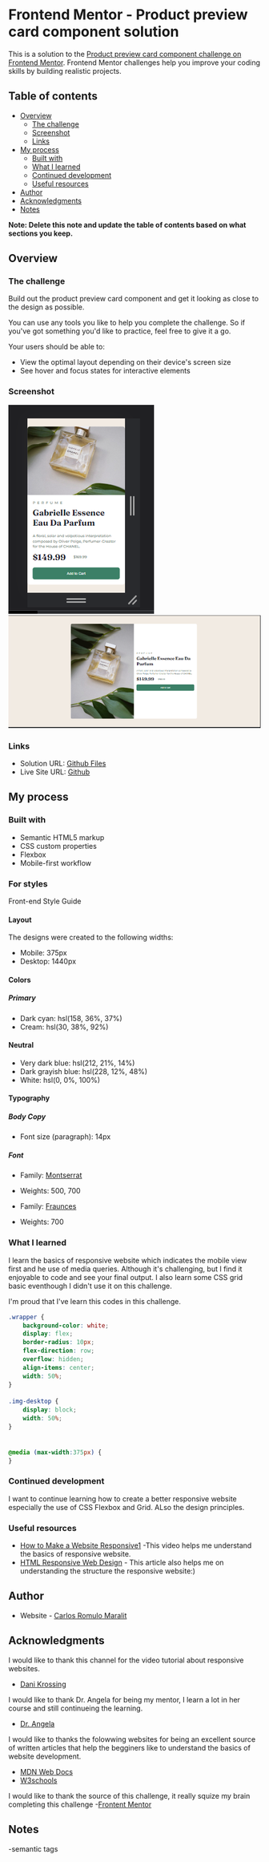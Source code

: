# Frontend Mentor - Product preview card component solution

This is a solution to the [Product preview card component challenge on Frontend Mentor](https://www.frontendmentor.io/challenges/product-preview-card-component-GO7UmttRfa). Frontend Mentor challenges help you improve your coding skills by building realistic projects. 

## Table of contents

- [Overview](#overview)
  - [The challenge](#the-challenge)
  - [Screenshot](#screenshot)
  - [Links](#links)
- [My process](#my-process)
  - [Built with](#built-with)
  - [What I learned](#what-i-learned)
  - [Continued development](#continued-development)
  - [Useful resources](#useful-resources)
- [Author](#author)
- [Acknowledgments](#acknowledgments)
- [Notes](#notes)

**Note: Delete this note and update the table of contents based on what sections you keep.**

## Overview

### The challenge

Build out the product preview card component and get it looking as close to the design as possible.

You can use any tools you like to help you complete the challenge. So if you've got something you'd like to practice, feel free to give it a go.

Your users should be able to:

- View the optimal layout depending on their device's screen size
- See hover and focus states for interactive elements

### Screenshot

![](design/mobile-design.png)
![](design/desktop-design.png)


### Links

- Solution URL: [Github Files](https://github.com/Carlozzzzz/Product-Preview-Card-Challenge)
- Live Site URL: [Github](https://carlozzzzz.github.io/Challenge_Product-Preview-Card/)

## My process

### Built with

- Semantic HTML5 markup
- CSS custom properties
- Flexbox
- Mobile-first workflow


### For styles

Front-end Style Guide

#### Layout

The designs were created to the following widths:

- Mobile: 375px
- Desktop: 1440px

#### Colors

##### Primary

- Dark cyan: hsl(158, 36%, 37%)
- Cream: hsl(30, 38%, 92%)

#### Neutral

- Very dark blue: hsl(212, 21%, 14%)
- Dark grayish blue: hsl(228, 12%, 48%)
- White: hsl(0, 0%, 100%)

#### Typography

##### Body Copy

- Font size (paragraph): 14px

##### Font

- Family: [Montserrat](https://fonts.google.com/specimen/Montserrat)
- Weights: 500, 700

- Family: [Fraunces](https://fonts.google.com/specimen/Fraunces)
- Weights: 700


### What I learned

I learn the basics of responsive website which indicates the mobile view first and he use of media queries. Although it's challenging, but I find it enjoyable to code and see your final output. I also learn some CSS grid basic eventhough I didn't use it on this challenge. 


I'm proud that I've learn this codes in this challenge.

```css
.wrapper {
    background-color: white;
    display: flex;
    border-radius: 10px;
    flex-direction: row;
    overflow: hidden;
    align-items: center;
    width: 50%;
}

.img-desktop {
    display: block;
    width: 50%;
}


@media (max-width:375px) {
}
```

### Continued development

I want to continue learning how to create a better responsive website especially the use of CSS Flexbox and Grid. ALso the design principles. 


### Useful resources

- [How to Make a Website Responsive1](https://www.youtube.com/watch?v=ZYV6dYtz4HA&ab_channel=DaniKrossing) -This video helps me understand the basics of responsive website.
- [HTML Responsive Web Design](https://www.w3schools.com/html/html_responsive.asp) - This article also helps me on understanding the structure the responsive website:)

## Author

- Website - [Carlos Romulo Maralit](https://www.your-site.com)


## Acknowledgments

I would like to thank this channel for the video tutorial about responsive websites.
- [Dani Krossing](https://www.youtube.com/c/TheCharmefis)

I would like to thank Dr. Angela for being my mentor, I learn a lot in her course and still continueing the learning.
- [Dr. Angela](https://www.udemy.com/course/the-complete-web-development-bootcamp/)

I would like to thanks the folowwing websites for being an excellent source of written articles that help the begginers like to understand the basics of website development.
- [MDN Web Docs](https://developer.mozilla.org/en-US/)
- [W3schools](https://www.w3schools.com/)

I would like to thank the source of this challenge, it really squize my brain completing this challenge
-[Frontent Mentor](https://www.frontendmentor.io/home)


<!-- ###Questions
How to use landmark properly? -->

## Notes
-semantic tags
 
